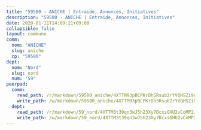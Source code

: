 ```yaml
---
title: "59580 - ANICHE | Entraide, Annonces, Initiatives"
description: "59580 - ANICHE | Entraide, Annonces, Initiatives"
date: 2020-01-11T14:09:21+09:00
collapsible: false
layout: commune
comm:
  nom: "ANICHE"
  slug: aniche
  cp: "59580"
dept:
  nom: "Nord"
  slug: nord
  num: "59"
peerpad:
  comm:
    read_path: /r/markdown/59580_aniche/4XTTM93pBCPKrDh5Rsub2rYVQHSZi9ekFcPFTm1nYArxLJDLe
    write_path: /w/markdown/59580_aniche/4XTTM93pBCPKrDh5Rsub2rYVQHSZi9ekFcPFTm1nYArxLJDLe-K3TgUVT5EhZtzVuhJzvwMxk4z7cihNztM1ek8RnzaopXTqgcsp9fnGU3sGpMpaPvtmbPfitytvR8LAzJbRXAVScg4rW97xkP9PL3Yp2twwtamir7oFtciH3aiVzBnZyifb6vk2ZG
  dept:
    read_path: /r/markdown/59_nord/4XTTM3t39qn3wJ5h23Xy7DcxsGHU2vCoMP2z3iS4TUn3TrtdJ
    write_path: /w/markdown/59_nord/4XTTM3t39qn3wJ5h23Xy7DcxsGHU2vCoMP2z3iS4TUn3TrtdJ-K3TgTuZGkuZqXfr6fpmH7pGsMT6ndvZQMyRDze5QBt7XScLWHoBi246kLoDKpTH2Yo4f3AFSSJqGc2ozvNww7qPLqsDjpvahxCbQ6F5znbfjp6kVgaDcTYc9LyhwSfYuCevnvZUQ
---
```


